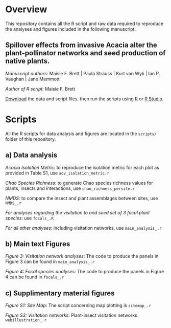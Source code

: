 # Overview

This repository contains all the R script and raw data required to reproduce the analyses and figures included in the following manuscript:

## Spillover effects from invasive Acacia alter the plant-pollinator networks and seed production of native plants. 

*Manuscript authors:* Maisie F. Brett | Paula Strauss | Kurt van Wyk |  Ian P. Vaughan | Jane Memmott

*Author of R script:* Maisie F. Brett

[Download][1] the data and script files, then run the scripts using [R][2] or [R Studio][3].

[1]: https://github.com/mfbrett/acacia_spillover/blob/main/Master.zip
[2]: https://www.r-project.org/
[3]: https://www.rstudio.com/products/rstudio/download/

# Scripts

All the R scripts for data analysis and figures are located in the `scripts/` folder of this repository.

## a) Data analysis

*Acacia Isolation Metric*: to reproduce the isolation metric for each plot as provided in Table S1, use `aov_isolation_metric.r`

*Chao Species Richness*: to generate Chao species richness values for plants, insects and interactions, use `chao_richness_persite.r`

*NMDS*: to compare the insect and plant assemblages between sites, use `NMDS_.r`

*For analyses regarding the visitation to and seed set of 3 focal plant species*: use `focals_.R`

*For all other analyses*: including visitation networks, use `main_analysis_.r`

## b) Main text Figures

*Figure 3: Visitation network analyses*: The code to produce the panels in Figure 3 can be found in `main_analysis_.r`

*Figure 4: Focal species analyses*: The code to produce the panels in Figure 4 can be found in `focals_.r`

## c) Supplimentary material figures

*Figure S1: Site Map*: The script concerning map plotting is `sitemap_.r`

*Figure S3: Visitation networks*: Plant-insect visitation networks: `webillustration_.r`
